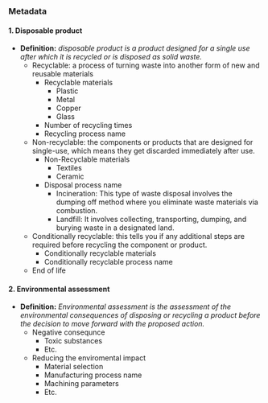 ### Metadata

#### 1.  Disposable product 
- **Definition:** *disposable product is a product designed for a single use after which it is recycled or is disposed as solid waste.*
   - Recyclable: a process of turning waste into another form of new and reusable materials 
      - Recyclable materials
        - Plastic
        - Metal
        - Copper
        - Glass
      - Number of recycling times
      - Recycling process name
   - Non-recyclable: the components or products that are designed for single-use, which means they get discarded immediately after use.
     - Non-Recyclable materials
        - Textiles
        - Ceramic
     - Disposal process name
        - Incineration: This type of waste disposal involves the dumping off method where you eliminate waste materials via combustion.
        - Landfill: It involves collecting, transporting, dumping, and burying waste in a designated land.
   - Conditionally recyclable: this tells you if any additional steps are required before recycling the component or product. 
     - Conditionally recyclable materials
     - Conditionally recyclable process name 
   - End of life
#### 2.  Environmental assessment
- **Definition:** *Environmental assessment is the assessment of the environmental consequences of disposing or recycling a product before the decision to move forward with the proposed action.*
    - Negative consequnce 
      - Toxic substances
      - Etc.
    - Reducing the enviromental impact
      - Material selection
      - Manufacturing process name
      - Machining parameters
      - Etc.  
